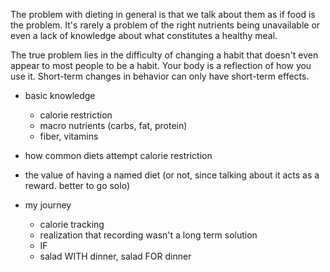 <!DOCTYPE html>
<html lang="en">
<head>
    <meta charset="UTF-8">
    <title>Diet</title>
</head>
<body>
<div .page-content>
<p>The problem with dieting in general is that we talk about them as if food is the problem.
It's rarely a problem of the right nutrients being unavailable or even a lack of knowledge about what constitutes a healthy meal.</p>
<p>The true problem lies in the difficulty of changing a habit that doesn't even appear to most people to be a habit.
Your body is a reflection of how you use it. Short-term changes in behavior can only have short-term effects.</p>
<ul>
<li>
<p>basic knowledge</p>
<ul>
<li>calorie restriction</li>
<li>macro nutrients (carbs, fat, protein)</li>
<li>fiber, vitamins</li>
</ul>
</li>
<li>
<p>how common diets attempt calorie restriction</p>
</li>
<li>
<p>the value of having a named diet (or not, since talking about it acts as a reward. better to go solo)</p>
</li>
<li>
<p>my journey</p>
<ul>
<li>calorie tracking</li>
<li>realization that recording wasn't a long term solution</li>
<li>IF</li>
<li>salad WITH dinner, salad FOR dinner</li>
</ul>
</li>
</ul></div>

</body>
</html>